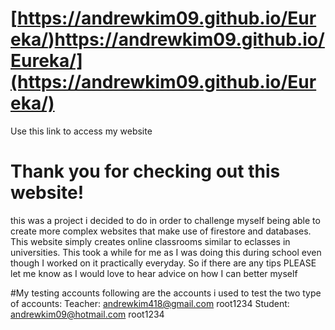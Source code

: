 # [https://andrewkim09.github.io/Eureka/)https://andrewkim09.github.io/Eureka/](https://andrewkim09.github.io/Eureka/)
Use this link to access my website

# Thank you for checking out this website!
this was a project i decided to do in order to challenge myself being able to create more complex websites that make use of firestore and databases. This website simply creates online classrooms similar to eclasses in universities.
This took a while for me as I was doing this during school even though I worked on it practically everyday. So if there are any tips PLEASE let me know as I would love to hear advice on how I can better myself

#My testing accounts
following are the accounts i used to test the two type of accounts:
Teacher:
  andrewkim418@gmail.com
  root1234
Student:
  andrewkim09@hotmail.com
  root1234

